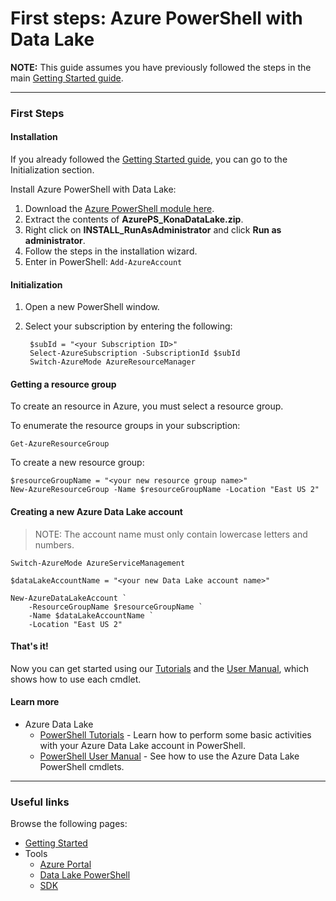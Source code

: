 # First steps: Azure PowerShell with Data Lake

**NOTE:** This guide assumes you have previously followed the steps in the main [Getting Started guide](../GettingStarted.md).

------------

### First Steps
#### Installation
If you already followed the [Getting Started guide](../GettingStarted.md), you can go to the Initialization section.

Install Azure PowerShell with Data Lake:

1. Download the [Azure PowerShell module here](https://github.com/MicrosoftBigData/AzureDataLake/releases).
1. Extract the contents of **AzurePS_KonaDataLake.zip**.
1. Right click on **INSTALL_RunAsAdministrator** and click **Run as administrator**.
1. Follow the steps in the installation wizard.
1. Enter in PowerShell: ``Add-AzureAccount``


#### Initialization
1. Open a new PowerShell window.
1. Select your subscription by entering the following:

        $subId = "<your Subscription ID>"
        Select-AzureSubscription -SubscriptionId $subId
        Switch-AzureMode AzureResourceManager


#### Getting a resource group
To create an resource in Azure, you must select a resource group.

To enumerate the resource groups in your subscription:
    
    Get-AzureResourceGroup
    
To create a new resource group:

    $resourceGroupName = "<your new resource group name>"
    New-AzureResourceGroup -Name $resourceGroupName -Location "East US 2"
    

#### Creating a new Azure Data Lake account

> NOTE: The account name must only contain lowercase letters and numbers.

	Switch-AzureMode AzureServiceManagement    

	$dataLakeAccountName = "<your new Data Lake account name>"
    
    New-AzureDataLakeAccount `
        -ResourceGroupName $resourceGroupName `
        -Name $dataLakeAccountName `
        -Location "East US 2"

#### That's it!

Now you can get started using our [Tutorials](Tutorials.md) and the [User Manual](UserManual.md), which shows how to use each cmdlet.

#### Learn more

* Azure Data Lake
    * [PowerShell Tutorials](https://github.com/MicrosoftBigData/AzureDataLake/blob/master/docs/PowerShell/Tutorials.md) - Learn how to perform some basic activities with your Azure Data Lake account in PowerShell.
    * [PowerShell User Manual](https://github.com/MicrosoftBigData/AzureDataLake/tree/master/docs/PowerShell/UserManual.md) - See how to use the Azure Data Lake PowerShell cmdlets.

------------

### Useful links

Browse the following pages:

* [Getting Started](../GettingStarted.md)
* Tools
    * [Azure Portal](../AzurePortal/FirstSteps.md)
    * [Data Lake PowerShell](../PowerShell/FirstSteps.md)
    * [SDK](../SDK/FirstSteps.md)
